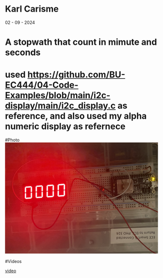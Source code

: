 # Karl Carisme
02 - 09 - 2024

# A stopwath that count in mimute and seconds 

# used https://github.com/BU-EC444/04-Code-Examples/blob/main/i2c-display/main/i2c_display.c as reference, and also used my alpha numeric display as refernece

#Photo
![scrennshot](1.jpg)


#Videos

[video](https://drive.google.com/file/d/1uwaPo9zymUGtdixh4IGasKUnT_7G704_/view?usp=sharing)



